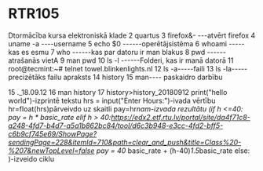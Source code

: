 # RTR105
Dtormācība kursa elektroniskā klade
2  quartus
    3  firefox&- ---atvērt firefox 
    4  uname -a ----username 
    5  echo $0 ------operētājsistēma
    6  whoami -----kas es esmu 
    7  who ------kas par datoru ir man blakus
    8  pwd ------atrašanās vietA
    9  man pwd
   10  ls -l ------Folderi, kas ir manā datorā
   11  root@tecmint:~# telnet towel.blinkenlights.nl
   12  ls -a-----faili
   13  ls -la----- precizētāks failu apraksts
   14  history
   15 man---- paskaidro darbību
   
   15  ._18.09.12
   16  man history
   17 history>history_20180912
print("hello world")-izprintē tekstu
hrs = input("Enter Hours:")-ivada vērtību
hr=float(hrs)pārveivdo uz skaitli
pay=hr*nam-izvada rezultātu
(if h <=40:
   pay = h * basic_rate
elif h > 40:https://edx2.etf.rtu.lv/portal/site/da4f71c8-a248-4fd7-b4d7-a5a1b862bc84/tool/d6c3b948-e3cc-4fd2-bff5-c6b9cf745e69/ShowPage?sendingPage=228&itemId=710&path=clear_and_push&title=Class%20-%207&newTopLevel=false
   pay = 40* basic_rate + (h-40)*1.5*basic_rate
else: )-izveido ciklu
